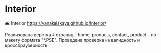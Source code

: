 # Interior
🛋 Interior https://yanakalskaya.github.io/Interior/

Реализована верстка 4 страниц - home, products, contact, product - по макету формата "*.PSD". 
Проведена проверка на валидность и кроссбраузерность
